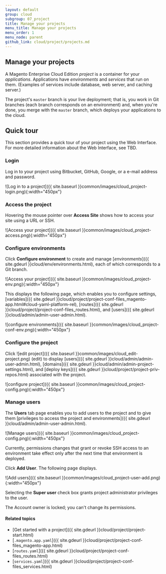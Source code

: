 ```yaml
---
layout: default
group: cloud
subgroup: 07_project
title: Manage your projects
menu_title: Manage your projects
menu_order: 1
menu_node: parent
github_link: cloud/project/projects.md
---
```


## Manage your projects
A Magento Enterprise Cloud Edition *project* is a container for your *applications*. Applications have *environments* and *services* that run on them. (Examples of services include database, web server, and caching server.)

The project's `master` branch is your live deployment; that is, you work in Git branches (each branch corresponds on an environment) and, when you're done, you merge with the `master` branch, which deploys your applications to the cloud.

## Quick tour
This section provides a quick tour of your project using the Web Interface. For more detailed information about the Web Interface, see TBD.

### Login
Log in to your project using Bitbucket, GitHub, Google, or a e-mail address and password.

![Log in to a project]({{ site.baseurl }}common/images/cloud_project-login.png){:width="450px"}

### Access the project
Hovering the mouse pointer over **Access Site** shows how to access your site using a URL or SSH.

![Access your project]({{ site.baseurl }}common/images/cloud_project-access.png){:width="450px"}

### Configure environments
Click **Configure environment** to create and manage [*environments*]({{ site.gdeurl }}cloud/env/environments.html), each of which corresponds to a Git branch.

![Access your project]({{ site.baseurl }}common/images/cloud_project-env.png){:width="450px"}

This displays the following page, which enables you to configure settings, [variables]({{ site.gdeurl }}cloud/project/project-conf-files_magento-app.html#cloud-yaml-platform-rel), [routes]({{ site.gdeurl }}cloud/project/project-conf-files_routes.html), and [users]({{ site.gdeurl }}cloud/admin/admin-user-admin.html).

![configure environments]({{ site.baseurl }}common/images/cloud_project-conf-env.png){:width="450px"}

### Configure the project
Click ![edit project]({{ site.baseurl }}common/images/cloud_edit-project.png) (edit) to display [users]({{ site.gdeurl }}cloud/admin/admin-user-admin.html), [domains]({{ site.gdeurl }}cloud/admin/admin-project-settings.html), and [deploy keys]({{ site.gdeurl }}cloud/project/project-priv-repos.html) associated with the project.

![configure project]({{ site.baseurl }}common/images/cloud_project-config.png){:width="450px"}

### Manage users
The **Users** tab page enables you to add users to the project and to give them [privileges to access the project and environments]({{ site.gdeurl }}cloud/admin/admin-user-admin.html).

![Manage users]({{ site.baseurl }}common/images/cloud_project-config.png){:width="450px"}

<div class="bs-callout bs-callout-info" id="info">
  <p>Currently, permissions changes that grant or revoke SSH access to an environment take effect only after the next time that environment is deployed.</p>
</div>

Click **Add User**. The following page displays.

![Add users]({{ site.baseurl }}common/images/cloud_project-user-add.png){:width="450px"}

Selecting the **Super user** check box grants project administrator privileges to the user.

<div class="bs-callout bs-callout-info" id="info">
  <p>The Account owner is locked; you can't change its permissions.</p>
</div>

#### Related topics
*	[Get started with a project]({{ site.gdeurl }}cloud/project/project-start.html)
*	[`.magento.app.yaml`]({{ site.gdeurl }}cloud/project/project-conf-files_magento-app.html)
*	[`routes.yaml`]({{ site.gdeurl }}cloud/project/project-conf-files_routes.html)
*	[`services.yaml`]({{ site.gdeurl }}cloud/project/project-conf-files_services.html)

